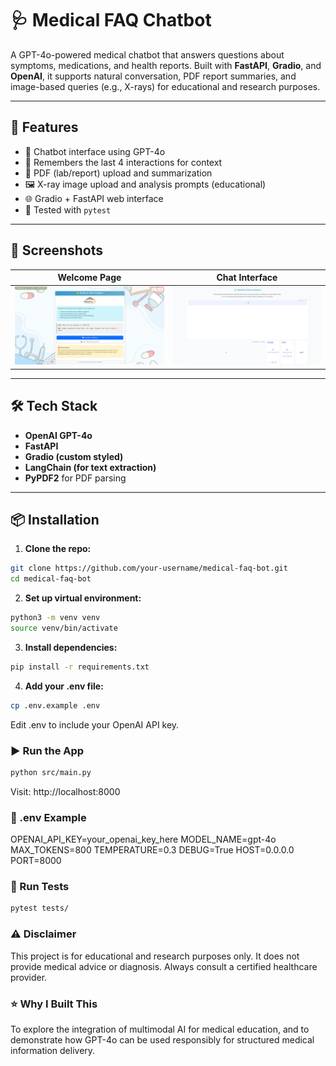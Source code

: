 # 🩺 Medical FAQ Chatbot

A GPT-4o-powered medical chatbot that answers questions about symptoms, medications, and health reports. Built with **FastAPI**, **Gradio**, and **OpenAI**, it supports natural conversation, PDF report summaries, and image-based queries (e.g., X-rays) for educational and research purposes.

---

## 🚀 Features

- 💬 Chatbot interface using GPT-4o
- 🧠 Remembers the last 4 interactions for context
- 📄 PDF (lab/report) upload and summarization
- 🖼 X-ray image upload and analysis prompts (educational)
- 🌐 Gradio + FastAPI web interface
- 🧪 Tested with `pytest`

---

## 📸 Screenshots

| Welcome Page | Chat Interface |
|----------------|-----------------|
| ![Chat UI](static/img/intro.png) | ![X-ray Upload](static/img/question-answering.png) |

---

## 🛠 Tech Stack

- **OpenAI GPT-4o**
- **FastAPI**
- **Gradio (custom styled)**
- **LangChain (for text extraction)**
- **PyPDF2** for PDF parsing

---

## 📦 Installation

1. **Clone the repo:**
```bash
git clone https://github.com/your-username/medical-faq-bot.git
cd medical-faq-bot
```

2. **Set up virtual environment:**
```bash
python3 -m venv venv
source venv/bin/activate
```

3. **Install dependencies:**
```bash
pip install -r requirements.txt
```

4. **Add your .env file:**
```bash
cp .env.example .env
```

Edit .env to include your OpenAI API key.

### ▶️ Run the App
```bash
python src/main.py
```

Visit: http://localhost:8000

### 📁 .env Example

OPENAI_API_KEY=your_openai_key_here
MODEL_NAME=gpt-4o
MAX_TOKENS=800
TEMPERATURE=0.3
DEBUG=True
HOST=0.0.0.0
PORT=8000

### 🧪 Run Tests
```bash
pytest tests/
```

### ⚠️ Disclaimer
This project is for educational and research purposes only. It does not provide medical advice or diagnosis. Always consult a certified healthcare provider.

### ⭐ Why I Built This
To explore the integration of multimodal AI for medical education, and to demonstrate how GPT-4o can be used responsibly for structured medical information delivery.







